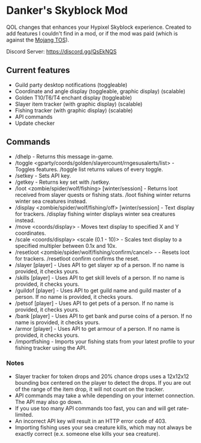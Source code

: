 # Danker's Skyblock Mod
QOL changes that enhances your Hypixel Skyblock experience. Created to add features I couldn't find in a mod, or if the mod was paid (which is against the [Mojang TOS](https://account.mojang.com/documents/commercial_guidelines)).

Discord Server: https://discord.gg/QsEkNQS

## Current features
- Guild party desktop notifications (toggleable)
- Coordinate and angle display (toggleable, graphic display) (scalable)
- Golden T10/T6/T4 enchant display (toggleable)
- Slayer item tracker (with graphic display) (scalable)
- Fishing tracker (with graphic display) (scalable)
- API commands
- Update checker

## Commands
- /dhelp - Returns this message in-game.
- /toggle <gparty/coords/golden/slayercount/rngesusalerts/list> - Toggles features. /toggle list returns values of every toggle.
- /setkey <key> - Sets API key.
- /getkey - Returns key set with /setkey.
- /loot <zombie/spider/wolf/fishing> [winter/session] - Returns loot received from slayer quests or fishing stats. /loot fishing winter returns winter sea creatures instead.
- /display <zombie/spider/wolf/fishing/off> [winter/session] - Text display for trackers. /display fishing winter displays winter sea creatures instead.
- /move <coords/display> <x> <y> - Moves text display to specified X and Y coordinates.
- /scale <coords/display> <scale (0.1 - 10)> - Scales text display to a specified multipler between 0.1x and 10x.
- /resetloot <zombie/spider/wolf/fishing/confirm/cancel> -  - Resets loot for trackers. /resetloot confirm confirms the reset.
- /slayer [player] - Uses API to get slayer xp of a person. If no name is provided, it checks yours.
- /skills [player] - Uses API to get skill levels of a person. If no name is provided, it checks yours.
- /guildof [player] - Uses API to get guild name and guild master of a person. If no name is provided, it checks yours.
- /petsof [player] - Uses API to get pets of a person. If no name is provided, it checks yours.
- /bank [player] - Uses API to get bank and purse coins of a person. If no name is provided, it checks yours.
- /armor [player] - Uses API to get armour of a person. If no name is provided, it checks yours.
- /importfishing - Imports your fishing stats from your latest profile to your fishing tracker using the API.

### Notes
- Slayer tracker for token drops and 20% chance drops uses a 12x12x12 bounding box centered on the player to detect the drops. If you are out of the range of the item drop, it will not count on the tracker.
- API commands may take a while depending on your internet connection. The API may also go down.
- If you use too many API commands too fast, you can and will get rate-limited.
- An incorrect API key will result in an HTTP error code of 403.
- Importing fishing uses your sea creature kills, which may not always be exactly correct (e.x. someone else kills your sea creature).
